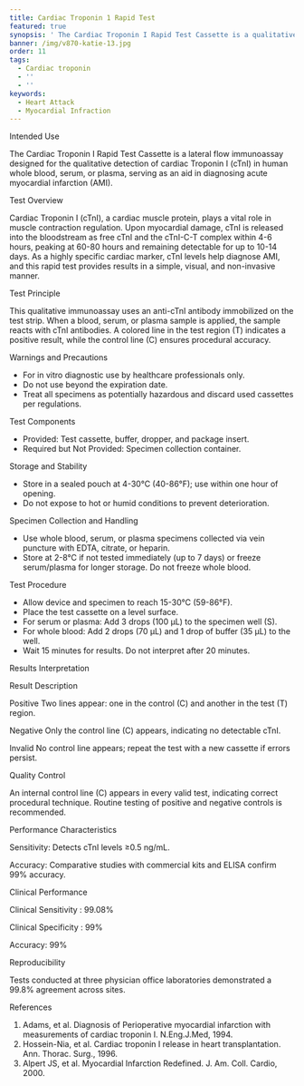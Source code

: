 ```yaml
---
title: Cardiac Troponin 1 Rapid Test
featured: true
synopsis: ' The Cardiac Troponin I Rapid Test Cassette is a qualitative lateral flow immunoassay designed for professional use in detecting cardiac Troponin I (cTnI) in whole blood, serum, or plasma. It serves as a quick and reliable diagnostic aid for acute myocardial infarction, delivering results in few minutes.'
banner: /img/v870-katie-13.jpg
order: 11
tags:
  - Cardiac troponin
  - ''
  - ''
keywords:
  - Heart Attack
  - Myocardial Infraction
---
```


Intended Use

The Cardiac Troponin I Rapid Test Cassette is a lateral flow immunoassay designed for the qualitative detection of cardiac Troponin I (cTnI) in human whole blood, serum, or plasma, serving as an aid in diagnosing acute myocardial infarction (AMI).

Test Overview

Cardiac Troponin I (cTnI), a cardiac muscle protein, plays a vital role in muscle contraction regulation. Upon myocardial damage, cTnI is released into the bloodstream as free cTnI and the cTnI-C-T complex within 4-6 hours, peaking at 60-80 hours and remaining detectable for up to 10-14 days. As a highly specific cardiac marker, cTnI levels help diagnose AMI, and this rapid test provides results in a simple, visual, and non-invasive manner.

Test Principle

This qualitative immunoassay uses an anti-cTnI antibody immobilized on the test strip. When a blood, serum, or plasma sample is applied, the sample reacts with cTnI antibodies. A colored line in the test region (T) indicates a positive result, while the control line (C) ensures procedural accuracy.


Warnings and Precautions

* For in vitro diagnostic use by healthcare professionals only.
* Do not use beyond the expiration date.
* Treat all specimens as potentially hazardous and discard used cassettes per regulations.

Test Components

* Provided: Test cassette, buffer, dropper, and package insert.
* Required but Not Provided: Specimen collection container.

Storage and Stability

* Store in a sealed pouch at 4-30°C (40-86°F); use within one hour of opening.
* Do not expose to hot or humid conditions to prevent deterioration.

Specimen Collection and Handling

* Use whole blood, serum, or plasma specimens collected via vein puncture with EDTA, citrate, or heparin.
* Store at 2-8°C if not tested immediately (up to 7 days) or freeze serum/plasma for longer storage. Do not freeze whole blood.

Test Procedure

* Allow device and specimen to reach 15-30°C (59-86°F).
* Place the test cassette on a level surface.
* For serum or plasma: Add 3 drops (100 μL) to the specimen well (S).
* For whole blood: Add 2 drops (70 μL) and 1 drop of buffer (35 μL) to the well.
* Wait 15 minutes for results. Do not interpret after 20 minutes.

Results Interpretation

Result	Description

Positive	Two lines appear: one in the control (C) and another in the test (T) region.

Negative	Only the control line (C) appears, indicating no detectable cTnI.

Invalid	No control line appears; repeat the test with a new cassette if errors persist.

Quality Control

An internal control line (C) appears in every valid test, indicating correct procedural technique. Routine testing of positive and negative controls is recommended.

Performance Characteristics

Sensitivity: Detects cTnI levels ≥0.5 ng/mL.

Accuracy: Comparative studies with commercial kits and ELISA confirm 99% accuracy.

Clinical Performance

Clinical Sensitivity : 99.08%

Clinical Specificity	: 99%

Accuracy: 99%


Reproducibility

Tests conducted at three physician office laboratories demonstrated a 99.8% agreement across sites.


References

1. Adams, et al. Diagnosis of Perioperative myocardial infarction with measurements of cardiac troponin I. N.Eng.J.Med, 1994.
2. Hossein-Nia, et al. Cardiac troponin I release in heart transplantation. Ann. Thorac. Surg., 1996.
3. Alpert JS, et al. Myocardial Infarction Redefined. J. Am. Coll. Cardio, 2000.


